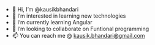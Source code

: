 - 👋 Hi, I’m @kausikbhandari
- 👀 I’m interested in learning new technologies
- 🌱 I’m currently learning Angular
- 💞️ I’m looking to collaborate on Funtional programming
- 📫 You can reach me @ kausik.bhandari@gmail.com

<!---
kausikbhandari/kausikbhandari is a ✨ special ✨ repository because its `README.md` (this file) appears on your GitHub profile.
You can click the Preview link to take a look at your changes.
--->
